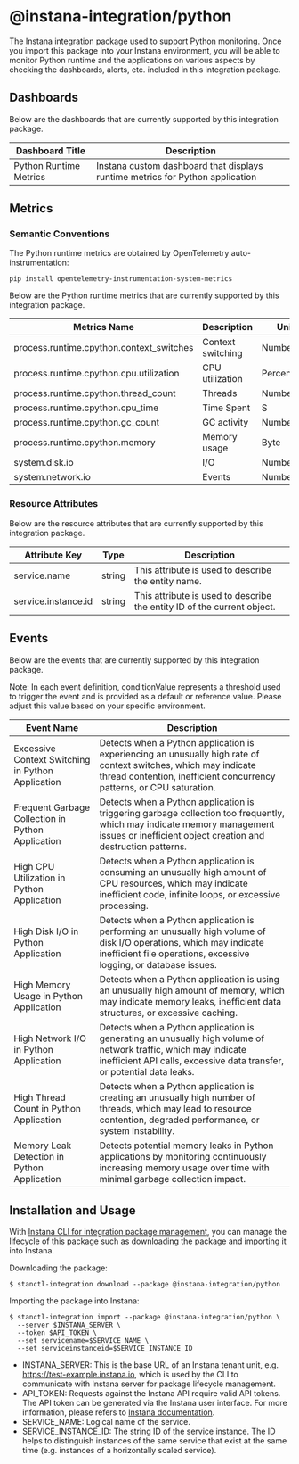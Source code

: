 # @instana-integration/python

The Instana integration package used to support Python monitoring. Once you import this package into your Instana environment, you will be able to monitor Python runtime and the applications on various aspects by checking the dashboards, alerts, etc. included in this integration package.

## Dashboards

Below are the dashboards that are currently supported by this integration package.

| Dashboard Title        | Description                                                                   |
|------------------------|-------------------------------------------------------------------------------|
| Python Runtime Metrics | Instana custom dashboard that displays runtime metrics for Python application |

## Metrics

### Semantic Conventions

The Python runtime metrics are obtained by OpenTelemetry auto-instrumentation:

```
pip install opentelemetry-instrumentation-system-metrics
```

Below are the Python runtime metrics that are currently supported by this integration package.

| Metrics Name                             | Description       | Unit       |
|------------------------------------------|-------------------|------------|
| process.runtime.cpython.context_switches | Context switching | Number     |
| process.runtime.cpython.cpu.utilization  | CPU utilization   | Percentage |
| process.runtime.cpython.thread_count     | Threads           | Number     |
| process.runtime.cpython.cpu_time         | Time Spent        | S          |
| process.runtime.cpython.gc_count         | GC activity       | Number     |
| process.runtime.cpython.memory           | Memory usage      | Byte       |
| system.disk.io                           | I/O               | Number     |
| system.network.io                        | Events            | Number     |


### Resource Attributes

Below are the resource attributes that are currently supported by this integration package.

| Attribute Key        | Type   | Description                                                             |
|----------------------|--------|-------------------------------------------------------------------------|
| service.name         | string | This attribute is used to describe the entity name.                     |
| service.instance.id  | string | This attribute is used to describe the entity ID of the current object. |

## Events

Below are the events that are currently supported by this integration package.

Note: In each event definition, conditionValue represents a threshold used to trigger the event and is provided as a default or reference value. Please adjust this value based on your specific environment.

| Event Name                                        | Description                                                                                                                                                                              |
|---------------------------------------------------|------------------------------------------------------------------------------------------------------------------------------------------------------------------------------------------|
| Excessive Context Switching in Python Application | Detects when a Python application is experiencing an unusually high rate of context switches, which may indicate thread contention, inefficient concurrency patterns, or CPU saturation. |
| Frequent Garbage Collection in Python Application | Detects when a Python application is triggering garbage collection too frequently, which may indicate memory management issues or inefficient object creation and destruction patterns.  |
| High CPU Utilization in Python Application        | Detects when a Python application is consuming an unusually high amount of CPU resources, which may indicate inefficient code, infinite loops, or excessive processing.                  |
| High Disk I/O in Python Application               | Detects when a Python application is performing an unusually high volume of disk I/O operations, which may indicate inefficient file operations, excessive logging, or database issues.  |
| High Memory Usage in Python Application           | Detects when a Python application is using an unusually high amount of memory, which may indicate memory leaks, inefficient data structures, or excessive caching.                       |
| High Network I/O in Python Application            | Detects when a Python application is generating an unusually high volume of network traffic, which may indicate inefficient API calls, excessive data transfer, or potential data leaks. |
| High Thread Count in Python Application           | Detects when a Python application is creating an unusually high number of threads, which may lead to resource contention, degraded performance, or system instability.                   |
| Memory Leak Detection in Python Application       | Detects potential memory leaks in Python applications by monitoring continuously increasing memory usage over time with minimal garbage collection impact.                               |

## Installation and Usage

With [Instana CLI for integration package management](https://github.com/instana/observability-as-code?tab=readme-ov-file#instana-cli-for-integration-package-management), you can manage the lifecycle of this package such as downloading the package and importing it into Instana.

Downloading the package:

```shell
$ stanctl-integration download --package @instana-integration/python
```

Importing the package into Instana:

```shell
$ stanctl-integration import --package @instana-integration/python \
  --server $INSTANA_SERVER \
  --token $API_TOKEN \
  --set servicename=$SERVICE_NAME \
  --set serviceinstanceid=$SERVICE_INSTANCE_ID
```

- INSTANA_SERVER: This is the base URL of an Instana tenant unit, e.g. https://test-example.instana.io, which is used by the CLI to communicate with Instana server for package lifecycle management.
- API_TOKEN: Requests against the Instana API require valid API tokens. The API token can be generated via the Instana user interface. For more information, please refers to [Instana documentation](https://www.ibm.com/docs/en/instana-observability/current?topic=apis-instana-rest-api#usage-of-api-token).
- SERVICE_NAME: Logical name of the service.
- SERVICE_INSTANCE_ID: The string ID of the service instance. The ID helps to distinguish instances of the same service that exist at the same time (e.g. instances of a horizontally scaled service).